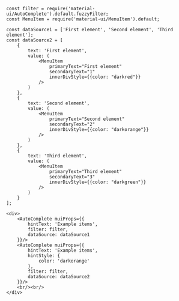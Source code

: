     const filter = require('material-ui/AutoComplete').default.fuzzyFilter;
    const MenuItem = require('material-ui/MenuItem').default;
    
    const dataSource1 = ['First element', 'Second element', 'Third element'];
    const dataSource2 = [
        {
            text: 'First element',
            value: (
                <MenuItem
                    primaryText="First element"
                    secondaryText="1"
                    innerDivStyle={{color: "darkred"}}
                />
            )
        },
        {
            text: 'Second element',
            value: (
                <MenuItem
                    primaryText="Second element"
                    secondaryText="2"
                    innerDivStyle={{color: "darkorange"}}
                />
            )
        },
        {
            text: 'Third element',
            value: (
                <MenuItem
                    primaryText="Third element"
                    secondaryText="3"
                    innerDivStyle={{color: "darkgreen"}}
                />
            )
        }
    ];
    
    <div>
        <AutoComplete muiProps={{
            hintText: 'Example items',
            filter: filter,
            dataSource: dataSource1
        }}/>
        <AutoComplete muiProps={{
            hintText: 'Example items',
            hintStyle: {
                color: 'darkorange'
            },
            filter: filter,
            dataSource: dataSource2
        }}/>
        <br/><br/>
    </div>
